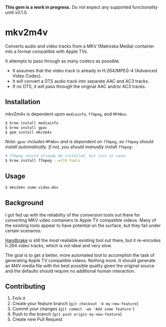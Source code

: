 **This gem is a work in progress.** Do not expect any supported functionality
until v0.1.0.

# mkv2m4v

Converts audio and video tracks from a MKV (Matroska Media) container into a
format compatible with Apple TVs.

It attempts to pass through as many codecs as possible.

* It assumes that the video track is already in H.264/MPEG-4 (Advanced Video
  Codec).
* It will convert a DTS audio track into separate AAC and AC3 tracks.
* If no DTS, it will pass through the original AAC and/or AC3 tracks.

## Installation

mkv2m4v is dependent upon `mediainfo`, `ffmpeg`, and `MP4Box`.

```bash
$ brew install mediainfo
$ brew install gpac
$ gem install mkv2m4v
```

_Note: `gpac` includes `MP4Box` and is dependent on `ffmpeg`, so `ffmpeg`
should install automatically. If not, you should manually install `ffmpeg`:_

```bash
# ffmpeg should already be installed, but just in case:
$ brew install ffmpeg --with-tools
```

## Usage

```bash
$ mkv2m4v some-video.mkv
```

## Background

I got fed up with the reliability of the conversion tools out there for
converting MKV video containers to Apple TV compatible videos. Many of the
existing tools appear to have potential on the surface, but they fail under
certain scenarios.

[Handbrake](http://handbrake.fr/) is still the most realiable existing tool
out there, but it re-encodes h.264 video tracks, which is not ideal and very
slow.

The goal is to get a better, more automated tool to accomplish the task of
generating Apple TV compatible videos. Nothing more. It should generate an M4V
media file with the best possible quality given the original source and the
defaults should require no additional human interaction.

## Contributing

1. Fork it
2. Create your feature branch (`git checkout -b my-new-feature`)
3. Commit your changes (`git commit -am 'Add some feature'`)
4. Push to the branch (`git push origin my-new-feature`)
5. Create new Pull Request

